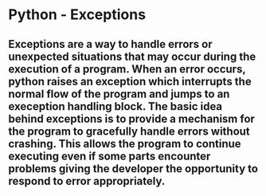 # __Python - Exceptions__

## Exceptions are a way to handle errors or unexpected situations that may occur during the execution of a program. When an error occurs, python raises an exception which interrupts the normal flow of the program and jumps to an exeception handling block. The basic idea behind exceptions is to provide a mechanism for the program to gracefully handle errors without crashing. This allows the program to continue executing even if some parts encounter problems giving the developer the opportunity to respond to error appropriately.
